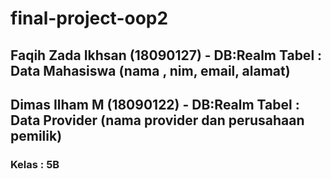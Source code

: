 # final-project-oop2

## Faqih Zada Ikhsan (18090127) - DB:Realm Tabel : Data Mahasiswa (nama , nim, email, alamat)
## Dimas Ilham M (18090122) - DB:Realm Tabel : Data Provider (nama provider dan perusahaan pemilik)

### Kelas : 5B
